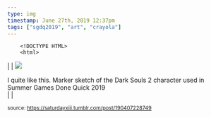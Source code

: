 ```yaml
---
type: img
timestamp: June 27th, 2019 12:37pm
tags: ["sgdq2019", "art", "crayola"]
---
```

        <!DOCTYPE HTML>
        <html>
  <head>
      <meta http-equiv="Content-Type" content="text/html; charset=utf-8"/>
      <link rel="stylesheet" type="text/css" href="../style.css"/>
  </head>
  <body>|  | <img src="https://saturdayxiii.github.io/media/190407228749.jpg"/>

I quite like this.
Marker sketch of the Dark Souls 2 character used in Summer Games Done Quick 2019
<br/> |  |

  
<small>source: https://saturdayxiii.tumblr.com/post/190407228749</small>